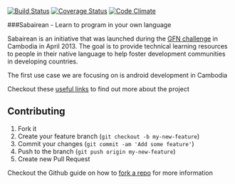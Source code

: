 [![Build Status](https://travis-ci.org/enspiral/playhouse.png?branch=master)](https://travis-ci.org/enspiral/playhouse)
[![Coverage Status](https://coveralls.io/repos/joshuavial/sabairean/badge.png)](https://coveralls.io/r/joshuavial/sabairean)
[![Code Climate](https://codeclimate.com/github/joshuavial/sabairean.png)](https://codeclimate.com/github/joshuavial/sabairean)

###Sabairean - Learn to program in your own language

Sabairean is an initiative that was launched during the [GFN
challenge](http://www.gfnchallenge.org) in Cambodia in April 2013. The
goal is to provide technical learning resources to people in their
native language to help foster development communities in developing
countries.

The first use case we are focusing on is android development in Cambodia

Checkout these [useful links](https://www.loomio.org/discussions/5657) to find out more about the project

## Contributing

1. Fork it
2. Create your feature branch (`git checkout -b my-new-feature`)
3. Commit your changes (`git commit -am 'Add some feature'`)
4. Push to the branch (`git push origin my-new-feature`)
5. Create new Pull Request

Checkout the Github guide on how to [fork a repo](https://help.github.com/articles/fork-a-repo) for more information
